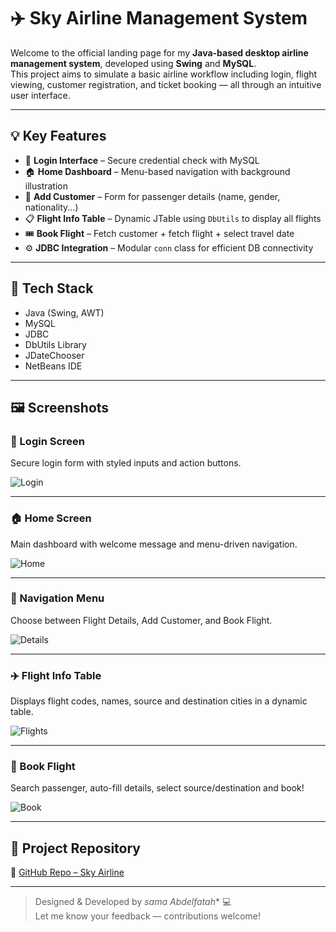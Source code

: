 # ✈️ Sky Airline Management System

Welcome to the official landing page for my **Java-based desktop airline management system**, developed using **Swing** and **MySQL**.  
This project aims to simulate a basic airline workflow including login, flight viewing, customer registration, and ticket booking — all through an intuitive user interface.

---

## 💡 Key Features

- 🔐 **Login Interface** – Secure credential check with MySQL  
- 🏠 **Home Dashboard** – Menu-based navigation with background illustration  
- 👤 **Add Customer** – Form for passenger details (name, gender, nationality...)  
- 📋 **Flight Info Table** – Dynamic JTable using `DbUtils` to display all flights  
- 🎟️ **Book Flight** – Fetch customer + fetch flight + select travel date  
- ⚙️ **JDBC Integration** – Modular `conn` class for efficient DB connectivity  

---

## 🚀 Tech Stack

- Java (Swing, AWT)  
- MySQL  
- JDBC  
- DbUtils Library  
- JDateChooser  
- NetBeans IDE  

---

## 🖼️ Screenshots

### 🔐 Login Screen
Secure login form with styled inputs and action buttons.

![Login](icon/login.png)

---

### 🏠 Home Screen
Main dashboard with welcome message and menu-driven navigation.

![Home](icon/home.png)

---

### 🧭 Navigation Menu
Choose between Flight Details, Add Customer, and Book Flight.

![Details](icon/details.png)

---

### ✈️ Flight Info Table
Displays flight codes, names, source and destination cities in a dynamic table.

![Flights](icon/flights.png)

---

### 🧾 Book Flight
Search passenger, auto-fill details, select source/destination and book!

![Book](icon/book.png)

---

## 📂 Project Repository

🔗 [GitHub Repo – Sky Airline](https://github.com/Sky-abdelfatah/airline-system)

---

> Designed & Developed by *sama Abdelfatah** 💻  
> Let me know your feedback — contributions welcome!
